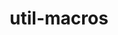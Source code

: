 ---
title: "util-macros"
layout: cache
categories: [package, develop-2024-06-16]
meta: {"versions": ["1.20.1"], "compilers": ["cce@=15.0.1", "gcc@=10.2.1", "gcc@=10.3.0", "gcc@=11.1.0", "gcc@=11.4.0", "gcc@=12.3.0", "gcc@=7.3.1", "gcc@=7.5.0", "gcc@=9.4.0", "intel@=2021.10.0", "oneapi@=2024.0.0"], "oss": ["amzn2", "centos7", "rhel8", "sle_hpc15", "ubuntu18.04", "ubuntu20.04", "ubuntu22.04"], "platforms": ["linux"], "targets": ["aarch64", "neoverse_n1", "neoverse_v1", "neoverse_v2", "ppc64le", "x86_64_v3", "x86_64_v4", "zen4"], "stacks": ["aws-isc", "aws-isc-aarch64", "aws-pcluster-neoverse_v1", "aws-pcluster-x86_64_v4", "build_systems", "data-vis-sdk", "developer-tools-manylinux2014", "e4s", "e4s-cray-rhel", "e4s-cray-sles", "e4s-neoverse-v2", "e4s-neoverse_v1", "e4s-oneapi", "e4s-power", "e4s-rocm-external", "ml-linux-x86_64-cpu", "ml-linux-x86_64-cuda", "radiuss", "radiuss-aws", "radiuss-aws-aarch64", "root", "tutorial"], "num_specs": 18, "num_specs_by_stack": {"e4s-power": 1, "root": 18, "e4s-neoverse-v2": 1, "data-vis-sdk": 1, "e4s-neoverse_v1": 1, "build_systems": 1, "radiuss": 1, "ml-linux-x86_64-cuda": 1, "e4s-rocm-external": 1, "ml-linux-x86_64-cpu": 1, "e4s": 1, "tutorial": 2, "e4s-oneapi": 1, "radiuss-aws-aarch64": 2, "aws-isc-aarch64": 2, "aws-pcluster-x86_64_v4": 2, "radiuss-aws": 1, "aws-isc": 1, "e4s-cray-rhel": 1, "developer-tools-manylinux2014": 1, "aws-pcluster-neoverse_v1": 2, "e4s-cray-sles": 1}}
spec_details: [{"hash": "br74aeasqhtm4zkdwhfymt32z4m54ebu", "compiler": "gcc@=9.4.0", "versions": ["1.20.1"], "os": "ubuntu20.04", "platform": "linux", "target": "ppc64le", "variants": ["build_system=autotools"], "stacks": ["e4s-power", "root"], "size": "-", "tarball": "https://binaries.spack.io/releases/develop-2024-06-16/build_cache/linux-ubuntu20.04-ppc64le/gcc-9.4.0/util-macros-1.20.1/linux-ubuntu20.04-ppc64le-gcc-9.4.0-util-macros-1.20.1-br74aeasqhtm4zkdwhfymt32z4m54ebu.spack"}, {"hash": "jsqkfmaz4cplaz5fgf5pp4llkpnxpsdm", "compiler": "gcc@=11.4.0", "versions": ["1.20.1"], "os": "ubuntu22.04", "platform": "linux", "target": "neoverse_v2", "variants": ["build_system=autotools"], "stacks": ["e4s-neoverse-v2", "root"], "size": "-", "tarball": "https://binaries.spack.io/releases/develop-2024-06-16/build_cache/linux-ubuntu22.04-neoverse_v2/gcc-11.4.0/util-macros-1.20.1/linux-ubuntu22.04-neoverse_v2-gcc-11.4.0-util-macros-1.20.1-jsqkfmaz4cplaz5fgf5pp4llkpnxpsdm.spack"}, {"hash": "qbgiah7nivf6wgcoaucdc5faribs7vx3", "compiler": "gcc@=11.1.0", "versions": ["1.20.1"], "os": "ubuntu20.04", "platform": "linux", "target": "x86_64_v3", "variants": ["build_system=autotools"], "stacks": ["data-vis-sdk", "root"], "size": "-", "tarball": "https://binaries.spack.io/releases/develop-2024-06-16/build_cache/linux-ubuntu20.04-x86_64_v3/gcc-11.1.0/util-macros-1.20.1/linux-ubuntu20.04-x86_64_v3-gcc-11.1.0-util-macros-1.20.1-qbgiah7nivf6wgcoaucdc5faribs7vx3.spack"}, {"hash": "fvjsm6q27ypvwfvdjuspw74tk3dkjozp", "compiler": "gcc@=11.4.0", "versions": ["1.20.1"], "os": "ubuntu22.04", "platform": "linux", "target": "neoverse_v1", "variants": ["build_system=autotools"], "stacks": ["e4s-neoverse_v1", "root"], "size": "-", "tarball": "https://binaries.spack.io/releases/develop-2024-06-16/build_cache/linux-ubuntu22.04-neoverse_v1/gcc-11.4.0/util-macros-1.20.1/linux-ubuntu22.04-neoverse_v1-gcc-11.4.0-util-macros-1.20.1-fvjsm6q27ypvwfvdjuspw74tk3dkjozp.spack"}, {"hash": "hvlxzjvf3o7nsptdlvxfsezpui2crv3o", "compiler": "gcc@=7.5.0", "versions": ["1.20.1"], "os": "ubuntu18.04", "platform": "linux", "target": "x86_64_v3", "variants": ["build_system=autotools"], "stacks": ["build_systems", "radiuss", "root"], "size": "-", "tarball": "https://binaries.spack.io/releases/develop-2024-06-16/build_cache/linux-ubuntu18.04-x86_64_v3/gcc-7.5.0/util-macros-1.20.1/linux-ubuntu18.04-x86_64_v3-gcc-7.5.0-util-macros-1.20.1-hvlxzjvf3o7nsptdlvxfsezpui2crv3o.spack"}, {"hash": "eu34nvit4rp6smy6i77ziw2qoscn2xcx", "compiler": "gcc@=11.4.0", "versions": ["1.20.1"], "os": "ubuntu22.04", "platform": "linux", "target": "x86_64_v3", "variants": ["build_system=autotools"], "stacks": ["ml-linux-x86_64-cuda", "e4s-rocm-external", "ml-linux-x86_64-cpu", "e4s", "tutorial", "root"], "size": "-", "tarball": "https://binaries.spack.io/releases/develop-2024-06-16/build_cache/linux-ubuntu22.04-x86_64_v3/gcc-11.4.0/util-macros-1.20.1/linux-ubuntu22.04-x86_64_v3-gcc-11.4.0-util-macros-1.20.1-eu34nvit4rp6smy6i77ziw2qoscn2xcx.spack"}, {"hash": "d7ew6y6tmgfvpzvgoogqytjmgkmtlyy5", "compiler": "oneapi@=2024.0.0", "versions": ["1.20.1"], "os": "ubuntu22.04", "platform": "linux", "target": "x86_64_v3", "variants": ["build_system=autotools"], "stacks": ["e4s-oneapi", "root"], "size": "-", "tarball": "https://binaries.spack.io/releases/develop-2024-06-16/build_cache/linux-ubuntu22.04-x86_64_v3/oneapi-2024.0.0/util-macros-1.20.1/linux-ubuntu22.04-x86_64_v3-oneapi-2024.0.0-util-macros-1.20.1-d7ew6y6tmgfvpzvgoogqytjmgkmtlyy5.spack"}, {"hash": "yxsqocodc3kf567snr4yaxxup24pja5s", "compiler": "gcc@=7.3.1", "versions": ["1.20.1"], "os": "amzn2", "platform": "linux", "target": "aarch64", "variants": ["build_system=autotools"], "stacks": ["radiuss-aws-aarch64", "aws-isc-aarch64", "root"], "size": "-", "tarball": "https://binaries.spack.io/releases/develop-2024-06-16/build_cache/linux-amzn2-aarch64/gcc-7.3.1/util-macros-1.20.1/linux-amzn2-aarch64-gcc-7.3.1-util-macros-1.20.1-yxsqocodc3kf567snr4yaxxup24pja5s.spack"}, {"hash": "5mo6gam5pauir3vxnt5wgig4ykxinvj2", "compiler": "intel@=2021.10.0", "versions": ["1.20.1"], "os": "amzn2", "platform": "linux", "target": "x86_64_v4", "variants": ["build_system=autotools"], "stacks": ["aws-pcluster-x86_64_v4", "root"], "size": "-", "tarball": "https://binaries.spack.io/releases/develop-2024-06-16/build_cache/linux-amzn2-x86_64_v4/intel-2021.10.0/util-macros-1.20.1/linux-amzn2-x86_64_v4-intel-2021.10.0-util-macros-1.20.1-5mo6gam5pauir3vxnt5wgig4ykxinvj2.spack"}, {"hash": "hwolucmhkojqia42knnfomfstozn4o2t", "compiler": "gcc@=7.3.1", "versions": ["1.20.1"], "os": "amzn2", "platform": "linux", "target": "x86_64_v3", "variants": ["build_system=autotools"], "stacks": ["radiuss-aws", "aws-isc", "root"], "size": "-", "tarball": "https://binaries.spack.io/releases/develop-2024-06-16/build_cache/linux-amzn2-x86_64_v3/gcc-7.3.1/util-macros-1.20.1/linux-amzn2-x86_64_v3-gcc-7.3.1-util-macros-1.20.1-hwolucmhkojqia42knnfomfstozn4o2t.spack"}, {"hash": "uoggoixqcd4hug2disdm6hzpomeujki4", "compiler": "cce@=15.0.1", "versions": ["1.20.1"], "os": "rhel8", "platform": "linux", "target": "zen4", "variants": ["build_system=autotools"], "stacks": ["e4s-cray-rhel", "root"], "size": "-", "tarball": "https://binaries.spack.io/releases/develop-2024-06-16/build_cache/linux-rhel8-zen4/cce-15.0.1/util-macros-1.20.1/linux-rhel8-zen4-cce-15.0.1-util-macros-1.20.1-uoggoixqcd4hug2disdm6hzpomeujki4.spack"}, {"hash": "jodrz635buncwng4yoiwvvcvdjsybkoq", "compiler": "gcc@=7.3.1", "versions": ["1.20.1"], "os": "amzn2", "platform": "linux", "target": "neoverse_n1", "variants": ["build_system=autotools"], "stacks": ["radiuss-aws-aarch64", "aws-isc-aarch64", "root"], "size": "-", "tarball": "https://binaries.spack.io/releases/develop-2024-06-16/build_cache/linux-amzn2-neoverse_n1/gcc-7.3.1/util-macros-1.20.1/linux-amzn2-neoverse_n1-gcc-7.3.1-util-macros-1.20.1-jodrz635buncwng4yoiwvvcvdjsybkoq.spack"}, {"hash": "mwn6wowqnb54vcm46a5r7evxevjvmeh3", "compiler": "gcc@=10.2.1", "versions": ["1.20.1"], "os": "centos7", "platform": "linux", "target": "x86_64_v3", "variants": ["build_system=autotools"], "stacks": ["developer-tools-manylinux2014", "root"], "size": "-", "tarball": "https://binaries.spack.io/releases/develop-2024-06-16/build_cache/linux-centos7-x86_64_v3/gcc-10.2.1/util-macros-1.20.1/linux-centos7-x86_64_v3-gcc-10.2.1-util-macros-1.20.1-mwn6wowqnb54vcm46a5r7evxevjvmeh3.spack"}, {"hash": "bm4jyx3ukzxnackeyysqlviweib6hpyz", "compiler": "gcc@=12.3.0", "versions": ["1.20.1"], "os": "ubuntu22.04", "platform": "linux", "target": "x86_64_v3", "variants": ["build_system=autotools"], "stacks": ["tutorial", "root"], "size": "-", "tarball": "https://binaries.spack.io/releases/develop-2024-06-16/build_cache/linux-ubuntu22.04-x86_64_v3/gcc-12.3.0/util-macros-1.20.1/linux-ubuntu22.04-x86_64_v3-gcc-12.3.0-util-macros-1.20.1-bm4jyx3ukzxnackeyysqlviweib6hpyz.spack"}, {"hash": "engdeo5iv2ltt4hmmhsa45mvirb4pfwp", "compiler": "gcc@=12.3.0", "versions": ["1.20.1"], "os": "amzn2", "platform": "linux", "target": "neoverse_n1", "variants": ["build_system=autotools"], "stacks": ["aws-pcluster-neoverse_v1", "root"], "size": "-", "tarball": "https://binaries.spack.io/releases/develop-2024-06-16/build_cache/linux-amzn2-neoverse_n1/gcc-12.3.0/util-macros-1.20.1/linux-amzn2-neoverse_n1-gcc-12.3.0-util-macros-1.20.1-engdeo5iv2ltt4hmmhsa45mvirb4pfwp.spack"}, {"hash": "tvqj7m7jw6wtdbil3a2dzrrdwbkagzna", "compiler": "gcc@=12.3.0", "versions": ["1.20.1"], "os": "amzn2", "platform": "linux", "target": "neoverse_v1", "variants": ["build_system=autotools"], "stacks": ["aws-pcluster-neoverse_v1", "root"], "size": "-", "tarball": "https://binaries.spack.io/releases/develop-2024-06-16/build_cache/linux-amzn2-neoverse_v1/gcc-12.3.0/util-macros-1.20.1/linux-amzn2-neoverse_v1-gcc-12.3.0-util-macros-1.20.1-tvqj7m7jw6wtdbil3a2dzrrdwbkagzna.spack"}, {"hash": "5zwvipk5b7cxid222ubvzvgatacig33h", "compiler": "gcc@=10.3.0", "versions": ["1.20.1"], "os": "sle_hpc15", "platform": "linux", "target": "x86_64_v4", "variants": ["build_system=autotools"], "stacks": ["e4s-cray-sles", "root"], "size": "-", "tarball": "https://binaries.spack.io/releases/develop-2024-06-16/build_cache/linux-sle_hpc15-x86_64_v4/gcc-10.3.0/util-macros-1.20.1/linux-sle_hpc15-x86_64_v4-gcc-10.3.0-util-macros-1.20.1-5zwvipk5b7cxid222ubvzvgatacig33h.spack"}, {"hash": "ri7vv3sshbq5chxkty3hgxwlqbz772fu", "compiler": "intel@=2021.10.0", "versions": ["1.20.1"], "os": "amzn2", "platform": "linux", "target": "x86_64_v3", "variants": ["build_system=autotools"], "stacks": ["aws-pcluster-x86_64_v4", "root"], "size": "-", "tarball": "https://binaries.spack.io/releases/develop-2024-06-16/build_cache/linux-amzn2-x86_64_v3/intel-2021.10.0/util-macros-1.20.1/linux-amzn2-x86_64_v3-intel-2021.10.0-util-macros-1.20.1-ri7vv3sshbq5chxkty3hgxwlqbz772fu.spack"}]
---